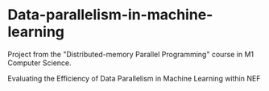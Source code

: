 # Data-parallelism-in-machine-learning
Project from the "Distributed-memory Parallel Programming" course in M1 Computer Science.

Evaluating the Efficiency of Data Parallelism in Machine Learning within NEF
